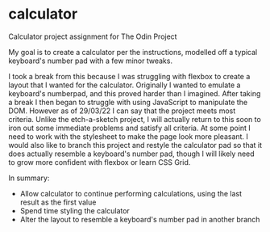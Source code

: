 # calculator
Calculator project assignment for The Odin Project

My goal is to create a calculator per the instructions, modelled off a typical keyboard's number pad with a few minor tweaks.

I took a break from this because I was struggling with flexbox to create a layout that I wanted for the calculator. Originally I wanted to emulate a keyboard's numberpad, and this proved harder than I imagined. After taking a break I then began to struggle with using JavaScript to manipulate the DOM. However as of 29/03/22 I can say that the project meets most criteria. Unlike the etch-a-sketch project, I will actually return to this soon to iron out some immediate problems and satisfy all criteria. At some point I need to work with the stylesheet to make the page look more pleasant. I would also like to branch this project and restyle the calculator pad so that it does actually resemble a keyboard's number pad, though I will likely need to grow more confident with flexbox or learn CSS Grid.

In summary:
- Allow calculator to continue performing calculations, using the last result as the first value
- Spend time styling the calculator
- Alter the layout to resemble a keyboard's number pad in another branch

